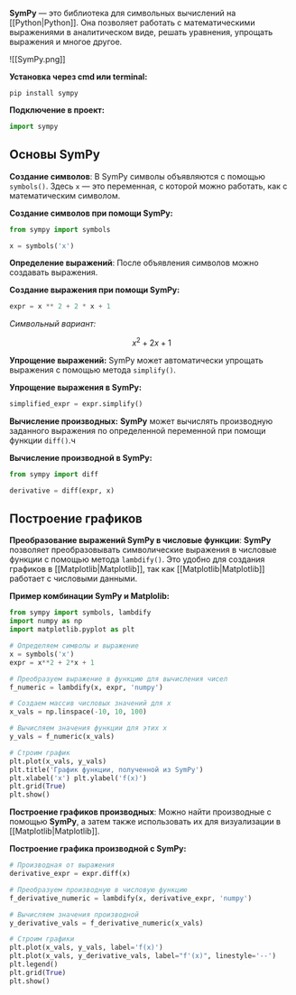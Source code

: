 **SymPy** — это библиотека для символьных вычислений на [[Python|Python]]. Она позволяет работать с математическими выражениями в аналитическом виде, решать уравнения, упрощать выражения и многое другое.

![[SymPy.png]]

**Установка через cmd или terminal:**

```Shell
pip install sympy
```

**Подключение в проект:**

```Python
import sympy
```

## Основы SymPy

**Создание символов**: В SymPy символы объявляются с помощью `symbols()`. Здесь `x` — это переменная, с которой можно работать, как с математическим символом.

**Создание символов при помощи SymPy:**

```Python
from sympy import symbols

x = symbols('x')
```

**Определение выражений**: После объявления символов можно создавать выражения.

**Создание выражения при помощи SymPy:**

```Python
expr = x ** 2 + 2 * x + 1
```

*Символьный вариант:*

$$x^2 + 2x + 1$$

**Упрощение выражений:** SymPy может автоматически упрощать выражения с помощью метода `simplify()`.

**Упрощение выражения в SymPy:**

```Python
simplified_expr = expr.simplify()
```

**Вычисление производных:** **SymPy** может вычислять производную заданного выражения по определенной переменной при помощи функции `diff()`.ч

**Вычисление производной в SymPy:**

```Python
from sympy import diff

derivative = diff(expr, x)
```

## Построение графиков

**Преобразование выражений SymPy в числовые функции**: **SymPy** позволяет преобразовывать символические выражения в числовые функции с помощью метода `lambdify()`. Это удобно для создания графиков в [[Matplotlib|Matplotlib]], так как [[Matplotlib|Matplotlib]] работает с числовыми данными.

**Пример комбинации SymPy и Matplolib:**

```Python
from sympy import symbols, lambdify
import numpy as np 
import matplotlib.pyplot as plt 

# Определяем символы и выражение 
x = symbols('x') 
expr = x**2 + 2*x + 1 

# Преобразуем выражение в функцию для вычисления чисел
f_numeric = lambdify(x, expr, 'numpy') 

# Создаем массив числовых значений для x 
x_vals = np.linspace(-10, 10, 100) 

# Вычисляем значения функции для этих x 
y_vals = f_numeric(x_vals) 

# Строим график 
plt.plot(x_vals, y_vals) 
plt.title('График функции, полученной из SymPy') 
plt.xlabel('x') plt.ylabel('f(x)') 
plt.grid(True) 
plt.show()
```

**Построение графиков производных**: Можно найти производные с помощью **SymPy**, а затем также использовать их для визуализации в [[Matplotlib|Matplotlib]].

**Построение графика производной с SymPy:**

```Python
# Производная от выражения
derivative_expr = expr.diff(x)

# Преобразуем производную в числовую функцию 
f_derivative_numeric = lambdify(x, derivative_expr, 'numpy')

# Вычисляем значения производной 
y_derivative_vals = f_derivative_numeric(x_vals)

# Строим графики 
plt.plot(x_vals, y_vals, label='f(x)') 
plt.plot(x_vals, y_derivative_vals, label="f'(x)", linestyle='--') 
plt.legend() 
plt.grid(True) 
plt.show()
```